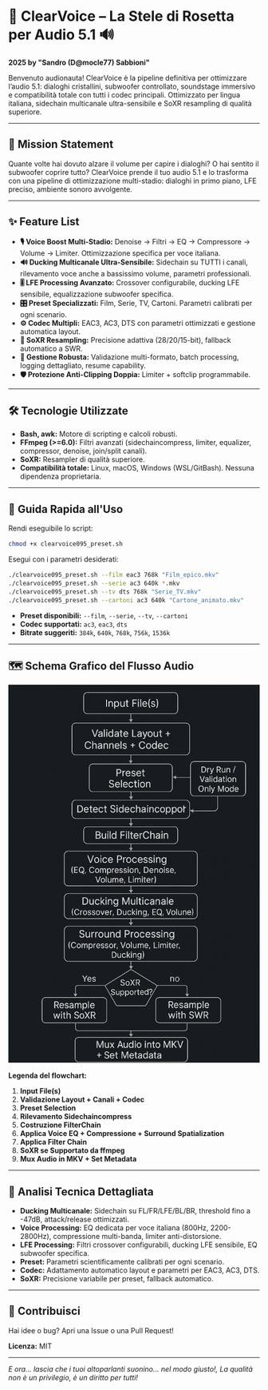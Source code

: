 # 🚀 ClearVoice – La Stele di Rosetta per Audio 5.1 🔊

**2025 by "Sandro (D@mocle77) Sabbioni"**

Benvenuto audionauta! ClearVoice è la pipeline definitiva per ottimizzare l’audio 5.1: dialoghi cristallini, subwoofer controllato, soundstage immersivo e compatibilità totale con tutti i codec principali. Ottimizzato per lingua italiana, sidechain multicanale ultra-sensibile e SoXR resampling di qualità superiore.

---

## 🎯 Mission Statement

Quante volte hai dovuto alzare il volume per capire i dialoghi? O hai sentito il subwoofer coprire tutto? ClearVoice prende il tuo audio 5.1 e lo trasforma con una pipeline di ottimizzazione multi-stadio: dialoghi in primo piano, LFE preciso, ambiente sonoro avvolgente.

---

## ✨ Feature List

- **🎙️ Voice Boost Multi-Stadio:** Denoise → Filtri → EQ → Compressore → Volume → Limiter. Ottimizzazione specifica per voce italiana.
- **🔊 Ducking Multicanale Ultra-Sensibile:** Sidechain su TUTTI i canali, rilevamento voce anche a bassissimo volume, parametri professionali.
- **🎚️ LFE Processing Avanzato:** Crossover configurabile, ducking LFE sensibile, equalizzazione subwoofer specifica.
- **🎛️ Preset Specializzati:** Film, Serie, TV, Cartoni. Parametri calibrati per ogni scenario.
- **⚙️ Codec Multipli:** EAC3, AC3, DTS con parametri ottimizzati e gestione automatica layout.
- **🌠 SoXR Resampling:** Precisione adattiva (28/20/15-bit), fallback automatico a SWR.
- **🧠 Gestione Robusta:** Validazione multi-formato, batch processing, logging dettagliato, resume capability.
- **🛡️ Protezione Anti-Clipping Doppia:** Limiter + softclip programmabile.

---

## 🛠️ Tecnologie Utilizzate

- **Bash, awk:** Motore di scripting e calcoli robusti.
- **FFmpeg (>=6.0):** Filtri avanzati (sidechaincompress, limiter, equalizer, compressor, denoise, join/split canali).
- **SoXR:** Resampler di qualità superiore.
- **Compatibilità totale:** Linux, macOS, Windows (WSL/GitBash). Nessuna dipendenza proprietaria.

---

## 🚀 Guida Rapida all'Uso

Rendi eseguibile lo script:

```bash
chmod +x clearvoice095_preset.sh
```

Esegui con i parametri desiderati:

```bash
./clearvoice095_preset.sh --film eac3 768k "Film_epico.mkv"
./clearvoice095_preset.sh --serie ac3 640k *.mkv
./clearvoice095_preset.sh --tv dts 768k "Serie_TV.mkv"
./clearvoice095_preset.sh --cartoni ac3 640k "Cartone_animato.mkv"
```

- **Preset disponibili:** `--film`, `--serie`, `--tv`, `--cartoni`
- **Codec supportati:** `ac3`, `eac3`, `dts`
- **Bitrate suggeriti:** `384k`, `640k`, `768k`, `756k`, `1536k`

---

## 🗺️ Schema Grafico del Flusso Audio

![Schema Pipeline ClearVoice](schema_clearvoice.png)

**Legenda del flowchart:**

1. **Input File(s)**
2. **Validazione Layout + Canali + Codec**
3. **Preset Selection**
4. **Rilevamento Sidechaincompress**
5. **Costruzione FilterChain**
6. **Applica Voice EQ + Compressione + Surround Spatialization**
7. **Applica Filter Chain**
8. **SoXR se Supportato da ffmpeg**
9. **Mux Audio in MKV + Set Metadata**

---

## 🔬 Analisi Tecnica Dettagliata

- **Ducking Multicanale:** Sidechain su FL/FR/LFE/BL/BR, threshold fino a -47dB, attack/release ottimizzati.
- **Voice Processing:** EQ dedicata per voce italiana (800Hz, 2200-2800Hz), compressione multi-banda, limiter anti-distorsione.
- **LFE Processing:** Filtri crossover configurabili, ducking LFE sensibile, EQ subwoofer specifica.
- **Preset:** Parametri scientificamente calibrati per ogni scenario.
- **Codec:** Adattamento automatico layout e parametri per EAC3, AC3, DTS.
- **SoXR:** Precisione variabile per preset, fallback automatico.

---

## 🤝 Contribuisci

Hai idee o bug? Apri una Issue o una Pull Request!

**Licenza:** MIT

---

*E ora... lascia che i tuoi altoparlanti suonino... nel modo giusto!, La qualità non è un privilegio, è un diritto per tutti!*


